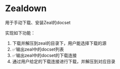 # Zealdown

用于手动下载、安装Zeal的docset


实现如下功能：
1. 下载并解压到zeal的目录下，用户能选择下载的源
2. ✅输出zeal中的docset列表
3. ✅输出zeal中的docset的下载连接
4. 通过用户给定的下载连接进行下载，并解压到对应目录
